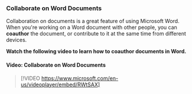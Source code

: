 ### Collaborate on Word Documents

Collaboration on documents is a great feature of using Microsoft Word. When you're working on a Word document with other people, you can **coauthor** the document, or contribute to it at the same time from different devices.

**Watch the following video to learn how to coauthor documents in Word.**


#### Video: Collaborate on Word Documents
> [!VIDEO https://www.microsoft.com/en-us/videoplayer/embed/RWtSAX]